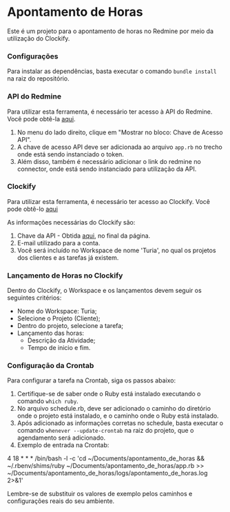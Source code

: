 # Apontamento de Horas

Este é um projeto para o apontamento de horas no Redmine por meio da utilização do Clockify.

### Configurações

Para instalar as dependências, basta executar o comando `bundle install` na raiz do repositório.

### API do Redmine

Para utilizar esta ferramenta, é necessário ter acesso à API do Redmine. Você pode obtê-la [aqui](https://sh.autoseg.com/my/account).

1. No menu do lado direito, clique em "Mostrar no bloco: Chave de Acesso API".
2. A chave de acesso API deve ser adicionada ao arquivo `app.rb` no trecho onde está sendo instanciado o token.
3. Além disso, também é necessário adicionar o link do redmine no connector, onde está sendo instanciado para utilização da API.

### Clockify

Para utilizar esta ferramenta, é necessário ter acesso ao Clockify.
Você pode obtê-lo [aqui](https://app.clockify.me/tracker)

As informações necessárias do Clockify são:

1. Chave da API - Obtida [aqui](https://app.clockify.me/user/preferences#advanced), no final da página.
2. E-mail utilizado para a conta.
3. Você será incluído no Workspace de nome 'Turia', no qual os projetos dos clientes e as tarefas já existem.

### Lançamento de Horas no Clockify

Dentro do Clockify, o Workspace e os lançamentos devem seguir os seguintes critérios:

- Nome do Workspace: Turia;
- Selecione o Projeto (Cliente);
- Dentro do projeto, selecione a tarefa;
- Lançamento das horas:
  - Descrição da Atividade;
  - Tempo de inicio e fim.

### Configuração da Crontab

Para configurar a tarefa na Crontab, siga os passos abaixo:

1. Certifique-se de saber onde o Ruby está instalado executando o comando `which ruby`.
2. No arquivo schedule.rb, deve ser adicionado o caminho do diretório onde o projeto está instalado, e o caminho onde o Ruby está instalado.
3. Após adicionado as informações corretas no schedule, basta executar o comando `whenever --update-crontab` na raiz do projeto, que o agendamento será adicionado.
4. Exemplo de entrada na Crontab:

4 18 \* \* \* /bin/bash -l -c 'cd ~/Documents/apontamento_de_horas && ~/.rbenv/shims/ruby ~/Documents/apontamento_de_horas/app.rb >> ~/Documents/apontamento_de_horas/logs/apontamento_de_horas.log 2>&1'

Lembre-se de substituir os valores de exemplo pelos caminhos e configurações reais do seu ambiente.
